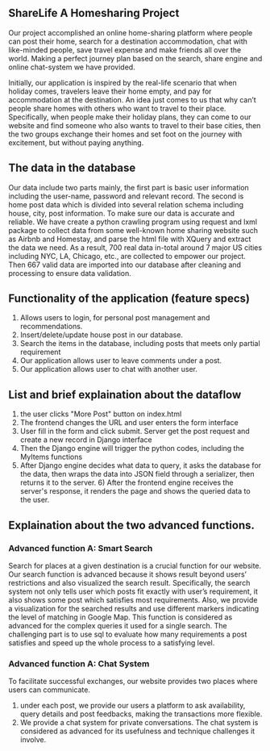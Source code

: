 ## ShareLife A Homesharing Project

Our project accomplished an online home-sharing platform where people can post their home, search for a destination accommodation, chat with like-minded people, save travel expense and make friends all over the world. Making a perfect journey plan based on the search, share engine and online chat-system we have provided.

Initially, our application is inspired by the real-life scenario that when holiday comes, travelers leave their home empty, and pay for accommodation at the destination. An idea just comes to us that why can’t people share homes with others who want to travel to their place. Specifically, when people make their holiday plans, they can come to our website and find someone who also wants to travel to their base cities, then the two groups exchange their homes and set foot on the journey with excitement, but without paying anything.


## The data in the database

Our data include two parts mainly, the first part is basic user information including the user-name, password and relevant record. The second is home post data which is divided into several relation schema including house, city, post information.
To make sure our data is accurate and reliable. We have create a python crawling program using request and lxml package to collect data from some well-known home sharing website such as Airbnb and Homestay, and parse the html file with XQuery and extract the data we need. As a result, 700 real data in-total around 7 major US cities including NYC, LA, Chicago, etc., are collected to empower our project. Then 667 valid data are imported into our database after cleaning and processing to ensure data validation.


## Functionality of the application (feature specs)
1) Allows users to login, for personal post management and recommendations.
2) Insert/delete/update house post in our database.
3) Search the items in the database, including posts that meets only partial requirement
4) Our application allows user to leave comments under a post.
5) Our application allows user to chat with another user.


## List and brief explaination about the dataflow

1) the user clicks "More Post" button on index.html
2)  The frontend changes the URL and user enters the form interface
3) User fill in the form and click submit. Server get the post request and create a new record in Django interface
4) Then the Django engine will trigger the python codes, including the MyItems functions
5) After Django engine decides what data to query, it asks the database for the data, then wraps the data into JSON field through a serializer, then returns it to the server.  6) After the frontend engine receives the server's response, it renders the page and shows the queried data to the user.

## Explaination about the two advanced functions.

### Advanced function A: Smart Search
Search for places at a given destination is a crucial function for our website. Our search function is advanced because it shows result beyond users’ restrictions and also visualized the search result. Specifically, the search system not only tells user which posts fit exactly with user’s requirement, it also shows some post which satisfies most requirements.  Also, we provide a visualization for the searched results and use different markers indicating the level of matching in Google Map. This function is considered as advanced for the complex queries it used for a single search. The challenging part is to use sql to evaluate how many requirements a post satisfies and speed up the whole process to a satisfying level.



### Advanced function A: Chat System
To facilitate successful exchanges, our website provides two places where users can communicate.
1) under each post, we provide our users a platform to ask availability, query details and post feedbacks, making the transactions more flexible.
2) We provide a chat system for private conversations. The chat system is considered as advanced for its usefulness and technique challenges it involve.


